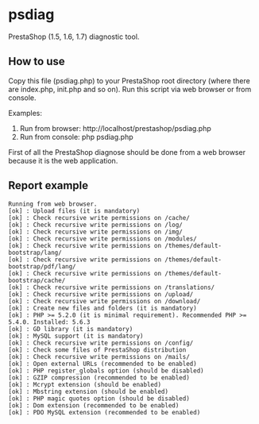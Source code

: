 # psdiag

PrestaShop (1.5, 1.6, 1.7) diagnostic tool.

## How to use
Copy this file (psdiag.php) to your PrestaShop root directory (where there are index.php, init.php and so on).
Run this script via web browser or from console.

Examples:
1) Run from browser: http://localhost/prestashop/psdiag.php
2) Run from console: php psdiag.php

First of all the PrestaShop diagnose should be done from a web browser because it is the web application.

## Report example
```
Running from web browser.
[ok] : Upload files (it is mandatory)
[ok] : Check recursive write permissions on /cache/
[ok] : Check recursive write permissions on /log/
[ok] : Check recursive write permissions on /img/
[ok] : Check recursive write permissions on /modules/
[ok] : Check recursive write permissions on /themes/default-bootstrap/lang/
[ok] : Check recursive write permissions on /themes/default-bootstrap/pdf/lang/
[ok] : Check recursive write permissions on /themes/default-bootstrap/cache/
[ok] : Check recursive write permissions on /translations/
[ok] : Check recursive write permissions on /upload/
[ok] : Check recursive write permissions on /download/
[ok] : Create new files and folders (it is mandatory)
[ok] : PHP >= 5.2.0 (it is minimal requirement). Recommended PHP >= 5.4.0. Installed: 5.6.3
[ok] : GD library (it is mandatory)
[ok] : MySQL support (it is mandatory)
[ok] : Check recursive write permissions on /config/
[ok] : Check some files of PrestaShop distribution
[ok] : Check recursive write permissions on /mails/
[ok] : Open external URLs (recommended to be enabled)
[ok] : PHP register_globals option (should be disabled)
[ok] : GZIP compression (recommended to be enabled)
[ok] : Mcrypt extension (should be enabled)
[ok] : Mbstring extension (should be enabled)
[ok] : PHP magic quotes option (should be disabled)
[ok] : Dom extension (recommended to be enabled)
[ok] : PDO MySQL extension (recommended to be enabled)
```